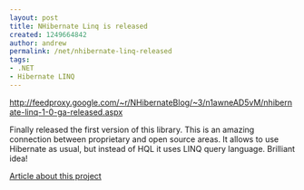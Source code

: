 ```yaml
---
layout: post
title: NHibernate Linq is released
created: 1249664842
author: andrew
permalink: /net/nhibernate-linq-released
tags:
- .NET
- Hibernate LINQ
---
```

<p><a href="http://feedproxy.google.com/~r/NHibernateBlog/~3/n1awneAD5vM/nhibernate-linq-1-0-ga-released.aspx">http://feedproxy.google.com/~r/NHibernateBlog/~3/n1awneAD5vM/nhibernate-linq-1-0-ga-released.aspx</a></p>
<p>Finally released the first version of this library. This is an amazing connection between proprietary and open source areas. It allows to use Hibernate as usual, but instead of HQL it uses LINQ query language. Brilliant idea!</p>
<p><a href="http://blogs.imeta.co.uk/sstrong/archive/2009/02/22/617.aspx">Article about this project</a></p>
